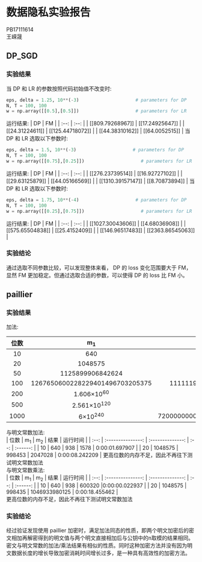 # 数据隐私实验报告
PB17111614  
王嵘晟
## DP_SGD
### 实验结果
当 DP 和 LR 的参数按照代码初始值不改变时:  
``` python
eps, delta = 1.25, 10**(-3)                     # parameters for DP
N, T = 100, 100
w = np.array([[0.5],[0.5]])                     # parameters for LR
```
运行结果:
|  DP  |  FM  |
| :--: | :--: |
| [[809.79268967]] | [[17.24925647]] |
| [[24.31224611]] | [[125.44718072]] |
| [[44.38310162]] | [[64.0052515]] |
当 DP 和 LR 选取以下参数时:  
``` python
eps, delta = 1.5, 10**(-3)                     # parameters for DP
N, T = 100, 100
w = np.array([[0.75],[0.25]])                     # parameters for LR
```
运行结果:
|  DP  |  FM  |
| :--: | :--: |
| [[276.23739514]] | [[16.92727102]] |
| [[29.63125879]] | [[44.05166569]] |
| [[1310.39157147]] | [[8.70873894]] |
当 DP 和 LR 选取以下参数时:  
``` python
eps, delta = 1.75, 10**(-4)                     # parameters for DP
N, T = 100, 100
w = np.array([[0.25],[0.75]])                     # parameters for LR
```
运行结果:
|  DP  |  FM  |
| :--: | :--: |
| [[1027.30043606]] | [[4.68036908]] |
| [[575.65504838]] | [[25.4152409]] |
| [[146.96517483]] | [[2363.86545063]] |
### 实验结论
通过选取不同参数比较，可以发现整体来看， DP 的 loss 变化范围要大于 FM，显然 FM 更加稳定。但通过选取合适的参数，可以使得 DP 的 loss 比 FM 小。
## paillier
### 实验结果  
加法:    

| 位数  | m<sub>1</sub>  | m<sub>2</sub> | 结果 | 运行时间 |
| :--:  | :------: | :-------: | :--: | :-----:  |
|   10  | 640 | 938  | 0:00:00.021939 |
|   20  | 1048575 | 998453 | 2047028 | 0:00:00.019945 |  
|   50  | 1125899906842624 | 990054512268453 | 2115954419111077 | 0:00:00.032912 |  
|  100  | 1267650600228229401496703205375 | 111111990054512200000068456453 | 1378762590282741601496771661828 | 0:00:00.012003 |
|  200  | 1.606&times;10<sup>60</sup> | 9.8&times;10<sup>50</sup> | 1.60600000098&times;10<sup>60</sup> |0:00:00.033898 |
|  500  | 2.561&times;10<sup>120</sup> | 9.8&times;10<sup>100</sup> | 2.561000000000000000098&times;10<sup>122</sup> | 0:00:00.021975 |
| 1000  | 6&times;10<sup>240</sup> | 720000000000004616846265956230000000 | 6&times;10<sup>241</sup>(约等于) | 0:00:00:020979 |    


与明文常数加法:  
| 位数  | m<sub>1</sub>  | m<sub>2</sub> | 结果 | 运行时间 |
| :--:  | :---------------: | :--------------: | :--: | :------: |
|   10  | 640 | 938 | 1578 | 0:00:01.697907 |
|   20  | 1048575 | 998453 | 2047028 | 0:00:08.242209  | 
更高位数的内存不足，因此不再往下测试明文常数加法  
与明文常数乘法:  
| 位数  | m<sub>1</sub>  | m<sub>2</sub> | 结果 | 运行时间 |
| :--:  | :---------------: | :--------------: | :--: | :------: |
|   10  | 640 | 938 | 600320 |0:00:00.022937 |
|   20  | 1048575 | 998435 | 1046933980125 | 0:00:18.455462 |  
更高位数的内存不足，因此不再往下测试明文常数加法  

### 实验结论
经过验证发现使用 paillier 加密时，满足加法同态的性质，即两个明文加密后的密文相加再解密得到的明文值与两个明文直接相加后与公钥中的n取模的结果相同。密文与明文常数的加法/乘法结果有相似的性质。同时这种加密方法并没有因为明文数据长度的增长导致加密消耗时间增长过多，是一种具有高效性的加密方法。